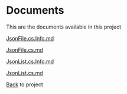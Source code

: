 # Documents
This are the documents available in this project

[JsonFile.cs.Info.md](../docs/JsonFile.cs.Info.md)

[JsonFile.cs.md](../docs/JsonFile.cs.md)

[JsonList.cs.Info.md](../docs/JsonList.cs.Info.md)

[JsonList.cs.md](../docs/JsonList.cs.md)

[Back](..) to project

